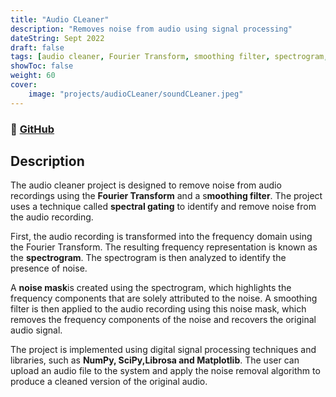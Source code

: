 ```yaml
---
title: "Audio CLeaner"
description: "Removes noise from audio using signal processing"
dateString: Sept 2022
draft: false
tags: [audio cleaner, Fourier Transform, smoothing filter, spectrogram, digital signal processing, SciPy, Spectral Gating]
showToc: false
weight: 60
cover:
    image: "projects/audioCLeaner/soundCLeaner.jpeg"
--- 
```

### 🔗 [GitHub](https://github.com/divyansh-tripathi7/SpeechProcessing)
<!-- ### 🔗 [Blog Post](../../blog/face-landmarks-detection) -->

## Description

The audio cleaner project is designed to remove noise from audio recordings using the **Fourier Transform** and a s**moothing filter**. The project uses a technique called **spectral gating** to identify and remove noise from the audio recording.

First, the audio recording is transformed into the frequency domain using the Fourier Transform. The resulting frequency representation is known as the **spectrogram**. The spectrogram is then analyzed to identify the presence of noise.

A **noise mask**is created using the spectrogram, which highlights the frequency components that are solely attributed to the noise. A smoothing filter is then applied to the audio recording using this noise mask, which removes the frequency components of the noise and recovers the original audio signal.

The project is implemented using digital signal processing techniques and libraries, such as **NumPy, SciPy,Librosa and Matplotlib**. The user can upload an audio file to the system and apply the noise removal algorithm to produce a cleaned version of the original audio.

